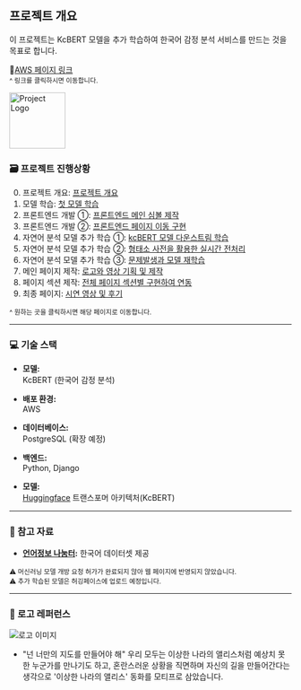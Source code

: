 ## 프로젝트 개요

이 프로젝트는 KcBERT 모델을 추가 학습하여 한국어 감정 분석 서비스를 만드는 것을 목표로 합니다.<br>


🔗[AWS 페이지 링크](http://43.203.3.154/) <br>
<sub>^ 링크를 클릭하시면 이동합니다.</sub>

<img src="https://github.com/miay221/better_than_now/blob/main/logo_front_black.png" alt="Project Logo" width="100">

### 🗃️ 프로젝트 진행상황

0. 프로젝트 개요: [프로젝트 개요](https://blog.naver.com/about_myself_/223632909091)
1. 모델 학습: [첫 모델 학습](https://blog.naver.com/about_myself_/223647070278)
2. 프론트엔드 개발 ①: [프론트엔드 메인 심볼 제작](https://blog.naver.com/about_myself_/223651007855)
3. 프론트엔드 개발 ②: [프론트엔드 페이지 이동 구현](https://blog.naver.com/about_myself_/223651007855)
4. 자연어 분석 모델 추가 학습 ①: [kcBERT 모델 다운스트림 학습](https://blog.naver.com/about_myself_/223652741069)
5. 자연어 분석 모델 추가 학습 ②: [형태소 사전을 활용한 실시간 전처리](https://blog.naver.com/about_myself_/223665091950)
6. 자연어 분석 모델 추가 학습 ③: [문제발생과 모델 재학습](https://blog.naver.com/about_myself_/223666291812)
7. 메인 페이지 제작: [로고와 영상 기획 및 제작](https://blog.naver.com/about_myself_/223667478320)
8. 페이지 섹션 제작: [전체 페이지 섹션별 구현하여 연동](https://blog.naver.com/about_myself_/223669763330)
9. 최종 페이지: [시연 영상 및 후기](https://blog.naver.com/about_myself_/223673868429)


<sub>^ 원하는 곳을 클릭하시면 해당 페이지로 이동합니다. </sub>

---

### 💻 기술 스택

- **모델:**  
  KcBERT (한국어 감정 분석)  

- **배포 환경:**  
  AWS  

- **데이터베이스:**  
  PostgreSQL (확장 예정)  

- **백엔드:**  
  Python, Django  

- **모델:**  
  [Huggingface](https://huggingface.co/) 트랜스포머 아키텍처(KcBERT)  


---

### 📂 참고 자료
- **[언어정보 나눔터](https://kli.korean.go.kr/):** 한국어 데이터셋 제공

<sub>⚠️ 머신러닝 모델 개방 요청 허가가 완료되지 않아 웹 페이지에 반영되지 않았습니다.</sub><br>
<sub>⚠️ 추가 학습된 모델은 허깅페이스에 업로드 예정입니다.</sub>

---

### 🌼 로고 레퍼런스
![로고 이미지](https://i.namu.wiki/i/hEYunNdeW8zyAo5ggxy9YWqNdLyZ9IHZTv6a702vQZqQcNePrq7er-1Ev4sQRUqtKBjweLFvXiYGWIbviwn3OjnrMBnqI9Aa4rXzj-ngflKWFbrnEtQ41WrO0OgaGAeKWOiepH75w9DHLdPtejhALQ.webp)
- "넌 너만의 지도를 만들어야 해" 우리 모두는 이상한 나라의 앨리스처럼 예상치 못한 누군가를 만나기도 하고, 혼란스러운 상황을 직면하며 자신의 길을 만들어간다는 생각으로 '이상한 나라의 앨리스' 동화를 모티프로 삼았습니다. 



